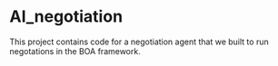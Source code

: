 # AI_negotiation
This project contains code for a negotiation agent that we built to run negotations in the BOA framework.
